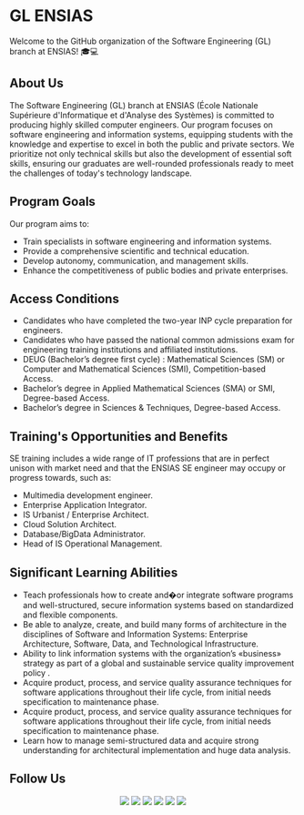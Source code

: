 # GL ENSIAS

Welcome to the GitHub organization of the Software Engineering (GL) branch at ENSIAS! 🎓💻

## About Us

The Software Engineering (GL) branch at ENSIAS (École Nationale Supérieure d'Informatique et d'Analyse des Systèmes) is committed to producing highly skilled computer engineers. Our program focuses on software engineering and information systems, equipping students with the knowledge and expertise to excel in both the public and private sectors. We prioritize not only technical skills but also the development of essential soft skills, ensuring our graduates are well-rounded professionals ready to meet the challenges of today's technology landscape.

## Program Goals

Our program aims to:

- Train specialists in software engineering and information systems.
- Provide a comprehensive scientific and technical education.
- Develop autonomy, communication, and management skills.
- Enhance the competitiveness of public bodies and private enterprises.

## Access Conditions

- Candidates who have completed the two-year INP cycle preparation for engineers.
- Candidates who have passed the national common admissions exam for engineering training institutions and affiliated institutions.
- DEUG (Bachelor’s degree first cycle) : Mathematical Sciences (SM) or Computer and Mathematical Sciences (SMI), Competition-based Access.
- Bachelor’s degree in Applied Mathematical Sciences (SMA) or SMI, Degree-based Access.
- Bachelor’s degree in Sciences & Techniques, Degree-based Access.


## Training's Opportunities and Benefits

SE training includes a wide range of IT professions that are in perfect unison with market need and that the ENSIAS SE engineer may occupy or progress towards, such as:

- Multimedia development engineer.
- Enterprise Application Integrator.
- IS Urbanist / Enterprise Architect.
- Cloud Solution Architect.
- Database/BigData Administrator.
- Head of IS Operational Management.

## Significant Learning Abilities

- Teach professionals how to create and�or integrate software programs and well-structured, secure information systems based on standardized and flexible components.
- Be able to analyze, create, and build many forms of architecture in the disciplines of Software and Information Systems: Enterprise Architecture, Software, Data, and Technological Infrastructure.
- Ability to link information systems with the organization’s «business» strategy as part of a global and sustainable service quality improvement policy .
- Acquire product, process, and service quality assurance techniques for software applications throughout their life cycle, from initial needs specification to maintenance phase. 
- Acquire product, process, and service quality assurance techniques for software applications throughout their life cycle, from initial needs specification to maintenance phase. 
- Learn how to manage semi-structured data and acquire strong understanding for architectural implementation and huge data analysis.

## Follow Us

<div align=center>

[<img src="https://img.icons8.com/color/48/000000/linkedin.png"/>](https://www.linkedin.com/company/gl-ensias/)
[<img src="https://img.icons8.com/color/48/000000/instagram-new.png"/>](https://www.instagram.com/gl_ensias/)
[<img src="https://img.icons8.com/color/48/000000/facebook.png"/>](https://www.facebook.com/profile.php?id=61563803917528)
[<img src="https://img.icons8.com/color/48/000000/youtube-play.png"/>](https://www.youtube.com/@gl_ensias)
[<img src="https://img.icons8.com/color/48/000000/twitterx.png"/>](https://x.com/gl_ensias)
[<img src="https://img.icons8.com/color/48/000000/tiktok.png"/>](https://www.tiktok.com/@gl_ensias)

</div>
